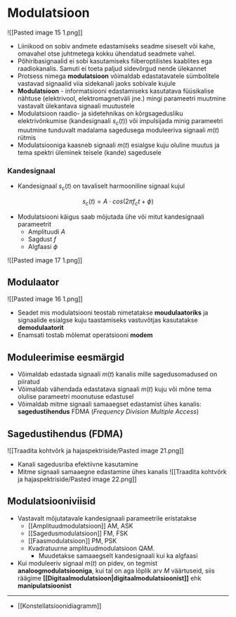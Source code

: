 
# Modulatsioon
![[Pasted image 15 1.png]]

- Liinikood on sobiv andmete edastamiseks seadme siseselt või kahe, omavahel otse juhtmetega kokku ühendatud seadmete vahel.
- Põhiribasignaalid ei sobi kasutamiseks fiiberoptilistes kaablites ega raadiokanalis. Samuti ei toeta paljud sidevõrgud nende ülekannet
- Protsess nimega **modulatsioon** võimaldab edastatavatele sümbolitele vastavad signaalid viia sidekanali jaoks sobivale kujule
- **Modulatsioon** - informatsiooni edastamiseks kasutatava füüsikalise nähtuse (elektrivool, elektromagnetväli jne.) mingi parameetri muutmine vastavalt ülekantava signaali muutustele
- Modulatsioon raadio- ja sidetehnikas on kõrgsagedusliku elektrivõnkumise (kandesignaali $s_c(t)$) või impulsijada minig parameetri muutmine tunduvalt madalama sagedusega moduleeriva signaali $m(t)$ rütmis
- Modulatsiooniga kaasneb signaali $m(t)$ esialgse kuju oluline muutus ja tema spektri üleminek teisele (kande) sagedusele
### Kandesignaal
- Kandesignaal $s_c(t)$ on tavaliselt harmooniline signaal kujul

$$s_c(t) = A \cdot cos(2 \pi f_c t + \phi)$$
- Modulatsiooni käigus saab mõjutada ühe või mitut kandesignaali parameetrit
	- Amplituudi $A$
	- Sagdust $f$
	- Algfaasi $\phi$

![[Pasted image 17 1.png]]


## Modulaator
![[Pasted image 16 1.png]]
- Seadet mis modulatsiooni teostab nimetatakse **moudulaatoriks** ja signaalide esialgse kuju taastamiseks vastuvõtjas kasutatakse **demodulaatorit**
- Enamsati tostab mõlemat operatsiooni **modem**

## Moduleerimise eesmärgid
- Võimaldab edastada signaali $m(t)$ kanalis mille sagedusomadused on piiratud
- Võimaldab vähendada edastatava signaali $m(t)$ kuju või mõne tema olulise parameetri moonutuse edastusel
- Võimaldab mitme signaali samaaegset edastamist ühes kanalis: **sagedustihendus** FDMA (*Frequency Division Multiple Access*)

## Sagedustihendus (FDMA)
![[Traadita kohtvõrk ja hajaspektriside/Pasted image 21.png]]
- Kanali sagedusriba efektiivne kasutamine
- Mitme signaali samaaegne edastamine ühes kanalis
![[Traadita kohtvõrk ja hajaspektriside/Pasted image 22.png]]

## Modulatsiooniviisid
- Vastavalt mõjutatavale kandesignaali parameetrile eristatakse 
	- [[Amplituudmodulatsioon]] AM, ASK
	- [[Sagedusmodulatsioon]] FM, FSK
	- [[Faasmodulatsioon]] PM, PSK
	- Kvadratuurne amplituudmodulatsioon QAM.
		- Muudetakse samaaegselt kandesignaali kui ka algfaasi
- Kui moduleeriv signaal $m(t)$ on pidev, on tegmist **analoogmodulatsiooniga**, kui tal on aga lõplik arv $M$ väärtuseid, siis räägime **[[Digitaalmodulatsioon|digitaalmodulatsioonist]]** ehk **manipulatsioonist**

---
- [[Konstellatsioonidiagramm]]